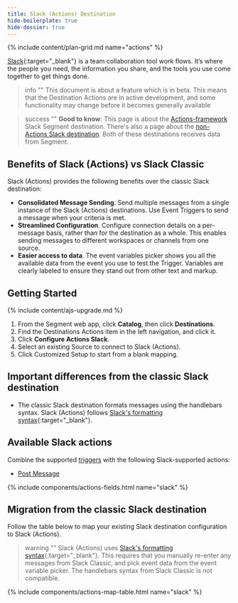 ```yaml
---
title: Slack (Actions) Destination
hide-boilerplate: true
hide-dossier: true
---
```

{% include content/plan-grid.md name="actions" %}

[Slack](https://www.slack.com){:target="_blank"} is a team collaboration tool work flows. It’s where the people you need, the information you share, and the tools you use come together to get things done.

> info ""
> This document is about a feature which is in beta. This means that the Destination Actions are in active development, and some functionality may change before it becomes generally available


> success ""
> **Good to know**: This page is about the [Actions-framework](/docs/connections/destinations/actions/) Slack Segment destination. There's also a page about the [non-Actions Slack destination](/docs/connections/destinations/catalog/slack/). Both of these destinations receives data from Segment. 

## Benefits of Slack (Actions) vs Slack Classic

Slack (Actions) provides the following benefits over the classic Slack destination:

- **Consolidated Message Sending**. Send multiple messages from a single instance of the Slack (Actions) destinations. Use Event Triggers to send a message when your criteria is met.
- **Streamlined Configuration**. Configure connection details on a per-message basis, rather than for the destination as a whole. This enables sending messages to different workspaces or channels from one source.
- **Easier access to data**. The event variables picker shows you all the available data from the event you use to test the Trigger. Variables are clearly labeled to ensure they stand out from other text and markup.


## Getting Started
{% include content/ajs-upgrade.md %}


1. From the Segment web app, click **Catalog**, then click **Destinations**.
2. Find the Destinations Actions item in the left navigation, and click it.
3. Click **Configure Actions Slack**.
4. Select an existing Source to connect to Slack (Actions).
5. Click Customized Setup to start from a blank mapping.

## Important differences from the classic Slack destination

- The classic Slack destination formats messages using the handlebars syntax. Slack (Actions) follows [Slack's  formatting syntax](https://api.slack.com/reference/surfaces/formatting){:target="_blank"}.

## Available Slack actions

Combine the supported [triggers](/docs/connections/destinations/actions/#components-of-a-destination-action) with the following Slack-supported actions:
- [Post Message](#post-message)

{% include components/actions-fields.html name="slack" %}

## Migration from the classic Slack destination

Follow the table below to map your existing Slack destination configuration to Slack (Actions).

> warning ""
> Slack (Actions) uses [Slack's  formatting syntax](https://api.slack.com/reference/surfaces/formatting){:target="_blank"}. This requires that you manually re-enter any messages from Slack Classic, and pick event data from the event variable picker. The handlebars syntax from Slack Classic is not compatible.

{% include components/actions-map-table.html name="slack" %}